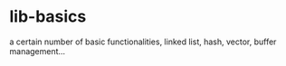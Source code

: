 # lib-basics
a certain number of basic functionalities, linked list, hash, vector, buffer management...
